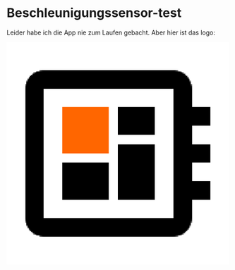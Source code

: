 # Beschleunigungssensor-test

Leider habe ich die App nie zum Laufen gebacht. Aber hier ist das logo:

![logo](logo2015.png)
